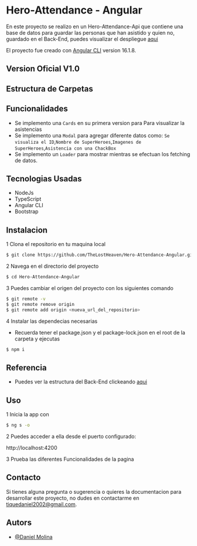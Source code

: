 # Hero-Attendance - Angular

En este proyecto se realizo en un Hero-Attendance-Api que contiene una base de datos para guardar las personas que han asistido y quien no, guardado en el Back-End, puedes visualizar el despliegue 
<a href="https://hero-attendance-angular.vercel.app/">aqui</a>

El proyecto fue creado con [Angular CLI](https://github.com/angular/angular-cli) version 16.1.8. 


## Version Oficial V1.0



## Estructura de Carpetas



## Funcionalidades

- Se implemento una `Cards` en su primera version para Para visualizar la asistencias
- Se implemento una `Modal` para agregar diferente datos como: `Se visualiza el ID`,`Nombre de SuperHeroes`,`Imagenes de SuperHeroes`,`Asistencia con una ChackBox`
- Se implemento un `Loader` para mostrar mientras se efectuan los fetching de datos.

## Tecnologias Usadas
- NodeJs
- TypeScript
- Angular CLI
- Bootstrap

## Instalacion

1 Clona el repositorio en tu maquina local
```bash
$ git clone https://github.com/TheLostHeaven/Hero-Attendance-Angular.git
```

2 Navega en el directorio del proyecto 
```bash
$ cd Hero-Attendance-Angular
```

3 Puedes cambiar el origen del proyecto con los siguientes comando

```bash
$ git remote -v
$ git remote remove origin
$ git remote add origin <nueva_url_del_repositorio>
```

4 Instalar las dependecias necesarias
- Recuerda tener el package.json y el package-lock.json en el root de la carpeta y ejecutas

```bash
$ npm i
```

## Referencia

- Puedes ver la estructura del Back-End clickeando <a href="https://github.com/TheLostHeaven/Hero-Api">aqui</a>


## Uso

1 Inicia la app con 
```bash
$ ng s -o
```

2 Puedes acceder a ella desde el puerto configurado:

http://localhost:4200

3 Prueba las diferentes Funcionalidades de la pagina 

## Contacto

Si tienes alguna pregunta o sugerencia o quieres la documentacion para desarrollar este proyecto, no dudes en contactarme en [tiquedaniel2002@gmail.com](tiquedaniel2002@gmail.com).


## Autors

- [@Daniel Molina](https://github.com/TheLostHeaven)